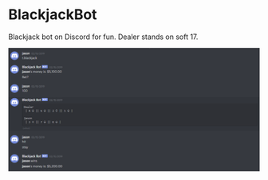 # BlackjackBot
Blackjack bot on Discord for fun.
Dealer stands on soft 17.

![Image of Blackjackbot](https://github.com/ImAJason/BlackjackBot/blob/master/Blackjack1.PNG)
